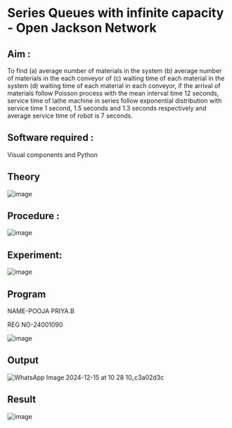 # Series Queues with infinite capacity - Open Jackson Network

## Aim :
To find (a) average number of materials in the system (b) average number of materials in the each conveyor of (c) waiting time of each material in the system (d) waiting time of each material in each conveyor, if the arrival  of materials follow Poisson process with the mean interval time 12 seconds, service time of  lathe machine in series follow exponential distribution  with service time  1 second, 1.5 seconds and 1.3 seconds respectively and average service time of robot is 7 seconds.

## Software required :
Visual components and Python

## Theory

![image](https://user-images.githubusercontent.com/103921593/203239736-7b81f599-71a8-4ae7-b63e-5d98acd9ea54.png)


## Procedure :

![image](https://user-images.githubusercontent.com/103921593/203239789-bc870dce-6727-487b-a0e2-4fc3f5114889.png)


## Experiment:

![image](https://github.com/user-attachments/assets/8eb0a616-0faa-4f5b-a262-c3b452e485a6)



## Program
NAME-POOJA PRIYA.B

REG NO-24001090


![image](https://github.com/user-attachments/assets/8edf5010-9410-41dd-9e2c-5b03ccaf0709)



## Output

![WhatsApp Image 2024-12-15 at 10 28 10_c3a02d3c](https://github.com/user-attachments/assets/58659281-49dc-4bc9-a760-dbb36ec43417)



## Result

![image](https://github.com/user-attachments/assets/b3812dbf-f9e1-42af-be1c-76b5c5c81492)



